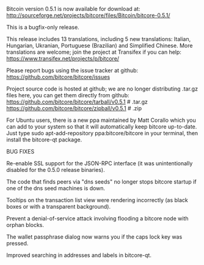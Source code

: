 Bitcoin version 0.5.1 is now available for download at:
http://sourceforge.net/projects/bitcore/files/Bitcoin/bitcore-0.5.1/

This is a bugfix-only release.

This release includes 13 translations, including 5 new translations:
Italian, Hungarian, Ukranian, Portuguese (Brazilian) and Simplified Chinese.
More translations are welcome; join the project at Transifex if you can help:
https://www.transifex.net/projects/p/bitcore/

Please report bugs using the issue tracker at github:
https://github.com/bitcore/bitcore/issues

Project source code is hosted at github; we are no longer
distributing .tar.gz files here, you can get them
directly from github:
https://github.com/bitcore/bitcore/tarball/v0.5.1  # .tar.gz
https://github.com/bitcore/bitcore/zipball/v0.5.1  # .zip

For Ubuntu users, there is a new ppa maintained by Matt Corallo which
you can add to your system so that it will automatically keep
bitcore up-to-date.  Just type
sudo apt-add-repository ppa:bitcore/bitcore
in your terminal, then install the bitcore-qt package.


BUG FIXES

Re-enable SSL support for the JSON-RPC interface (it was unintentionally
disabled for the 0.5.0 release binaries).

The code that finds peers via "dns seeds" no longer stops bitcore startup
if one of the dns seed machines is down.

Tooltips on the transaction list view were rendering incorrectly (as black boxes
or with a transparent background).

Prevent a denial-of-service attack involving flooding a bitcore node with
orphan blocks.

The wallet passphrase dialog now warns you if the caps lock key was pressed.

Improved searching in addresses and labels in bitcore-qt.
